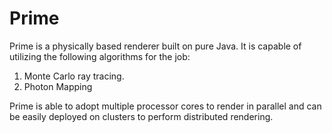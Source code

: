 Prime
=====
Prime is a physically based renderer built on pure Java. It is capable of utilizing the following algorithms for the job:
  1. Monte Carlo ray tracing.
  2. Photon Mapping

Prime is able to adopt multiple processor cores to render in parallel and can be easily deployed on clusters to perform distributed rendering.
